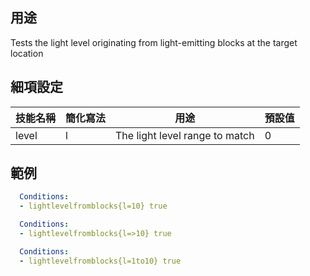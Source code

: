 ## 用途
Tests the light level originating from light-emitting blocks at the target location


## 細項設定

| 技能名稱 | 簡化寫法| 用途 | 預設值 |
|-----------|-----------|----------------------------------------------------------------------|---------|
| level | l | The light level range to match  | 0   |


## 範例
```yaml
  Conditions:
  - lightlevelfromblocks{l=10} true
```

```yaml
  Conditions:
  - lightlevelfromblocks{l=>10} true
```

```yaml
  Conditions:
  - lightlevelfromblocks{l=1to10} true
```
